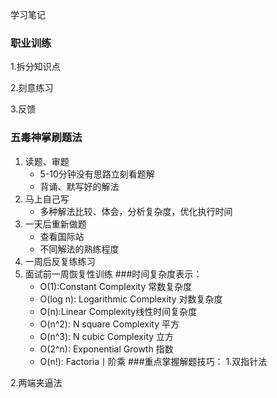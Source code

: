 学习笔记
### 职业训练
1.拆分知识点

2.刻意练习

3.反馈
### 五毒神掌刷题法
1. 读题、审题
    * 5-10分钟没有思路立刻看题解
    * 背诵、默写好的解法
2. 马上自己写
    * 多种解法比较、体会，分析复杂度，优化执行时间
3. 一天后重新做题
    * 查看国际站
    * 不同解法的熟练程度
4. 一周后反复练练习
5. 面试前一周恢复性训练
###时间复杂度表示：
   * O(1):Constant Complexity 常数复杂度
   * O(log n): Logarithmic Complexity 对数复杂度
   * O(n):Linear Complexity线性时间复杂度
   * O(n^2): N square Complexity 平方
   * O(n^3): N cubic Complexity 立方
   * O(2^n): Exponential Growth 指数
   * O(n!): Factoria丨阶乘
###重点掌握解题技巧：
1.双指针法

2.两端夹逼法
